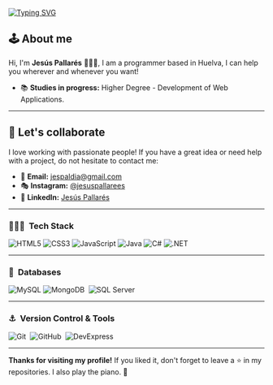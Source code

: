 <a href="https://git.io/typing-svg"><img src="https://readme-typing-svg.demolab.com?font=Montserrat&weight=500&size=150&pause=1000&color=CFF3F7&background=FFF3F100&center=true&vCenter=true&width=1920&height=200&lines=Hola%2C+soy++J.Pallar%C3%A9s;Hi%2C+I'm+J.Pallar%C3%A9s;Ciao%2C+sono+J.Pallar%C3%A9s;Salut%2C+je+suis+J.Pallar%C3%A9s" alt="Typing SVG" /></a>

## 🕹 **About me**
Hi, I'm **Jesús Pallarés** 🧙🏼‍♂️, I am a programmer based in Huelva, I can help you wherever and whenever you want!

- 📚 **Studies in progress:** Higher Degree - Development of Web Applications.

---

## 🤝 **Let's collaborate**
I love working with passionate people! If you have a great idea or need help with a project, do not hesitate to contact me:

- 📧 **Email:** [jespaldia@gmail.com](mailto:jespaldia@gmail.com)
- 🎭 **Instagram:** [@jesuspallarees](https://instagram.com/jesuspallarees)
- 💼 **LinkedIn:** [Jesús Pallarés](https://www.linkedin.com/in/jesuspallares/)

---

### 👨🏼‍🎨 &nbsp;Tech Stack
![HTML5](https://img.shields.io/badge/HTML5-E34F26?style=for-the-badge&logo=html5&logoColor=white)
![CSS3](https://img.shields.io/badge/CSS3-1572B6?style=for-the-badge&logo=css3&logoColor=white)
![JavaScript](https://img.shields.io/badge/JavaScript-F7DF1E?style=for-the-badge&logo=javascript&logoColor=black)
![Java](https://img.shields.io/badge/java-%23ED8B00.svg?style=for-the-badge&logo=openjdk&logoColor=white)
![C#](https://img.shields.io/badge/C%23-%238B5CF6.svg?style=for-the-badge&logo=c-sharp&logoColor=white)
![.NET](https://img.shields.io/badge/.NET-512BD4?style=for-the-badge&logo=dotnet&logoColor=white)

---

### 🌌 &nbsp;Databases
![MySQL](https://img.shields.io/badge/MySQL-4479A1?style=for-the-badge&logo=mysql&logoColor=white)
![MongoDB](https://img.shields.io/badge/MongoDB-%234ea94b.svg?style=for-the-badge&logo=mongodb&logoColor=white)&nbsp;
![SQL Server](https://img.shields.io/badge/SQL%20Server-CC2927?style=for-the-badge&logo=microsoft&logoColor=white)

---

### ⚓ &nbsp;Version Control & Tools
![Git](https://img.shields.io/badge/git-%23F05033.svg?style=for-the-badge&logo=git&logoColor=white)&nbsp;
![GitHub](https://img.shields.io/badge/github-%23121011.svg?style=for-the-badge&logo=github&logoColor=white)&nbsp;
![DevExpress](https://img.shields.io/badge/DevExpress-FF6600?style=for-the-badge&logo=devexpress&logoColor=white)

---

**Thanks for visiting my profile!** If you liked it, don't forget to leave a ⭐️ in my repositories. I also play the piano. 🎹 
